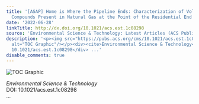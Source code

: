```yaml
---
title: '[ASAP] Home is Where the Pipeline Ends: Characterization of Volatile Organic
  Compounds Present in Natural Gas at the Point of the Residential End User'
date: '2022-06-28'
linkTitle: http://dx.doi.org/10.1021/acs.est.1c08298
source: 'Environmental Science & Technology: Latest Articles (ACS Publications)'
description: '<p><img src="https://pubs.acs.org/cms/10.1021/acs.est.1c08298/asset/images/medium/es1c08298_0004.gif"
  alt="TOC Graphic"/></p><div><cite>Environmental Science & Technology</cite></div><div>DOI:
  10.1021/acs.est.1c08298</div> ...'
disable_comments: true
---
```

<p><img src="https://pubs.acs.org/cms/10.1021/acs.est.1c08298/asset/images/medium/es1c08298_0004.gif" alt="TOC Graphic"/></p><div><cite>Environmental Science & Technology</cite></div><div>DOI: 10.1021/acs.est.1c08298</div> ...